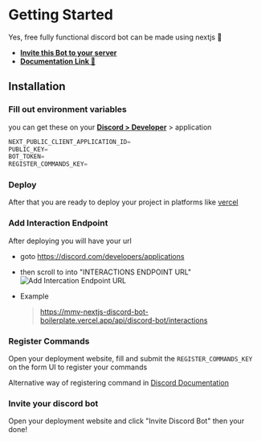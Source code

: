 # Getting Started

Yes, free fully functional discord bot can be made using nextjs 🤯

- [**Invite this Bot to your server**](https://mmv-nextjs-discord-bot-boilerplate.vercel.app/)
- [**Documentation Link 📃**](https://mmv-docs.vercel.app/docs/nextjs-discord-bot-template/getting-started)

## Installation

### Fill out environment variables

you can get these on your [**Discord > Developer**](https://discord.com/developers/applications) > application

```js
NEXT_PUBLIC_CLIENT_APPLICATION_ID=
PUBLIC_KEY=
BOT_TOKEN=
REGISTER_COMMANDS_KEY=
```

### Deploy

After that you are ready to deploy your project in platforms like [vercel](https://vercel.com/)

### Add Interaction Endpoint

After deploying you will have your url

- goto https://discord.com/developers/applications
- then scroll to into "INTERACTIONS ENDPOINT URL"
  ![Add Intercation Endpoint URL](https://github.com/mmvergara/nextjs-discord-bot-boilerplate/assets/104471209/8e83108c-058c-41a6-afd6-924d18baef2f)

- Example
  > https://mmv-nextjs-discord-bot-boilerplate.vercel.app/api/discord-bot/interactions

### Register Commands

Open your deployment website, fill and submit the `REGISTER_COMMANDS_KEY` on the form UI to register your commands

Alternative way of registering command in
[Discord Documentation](https://discord.com/developers/docs/interactions/application-commands#endpoints)

### Invite your discord bot

Open your deployment website and click "Invite Discord Bot" then your done!
